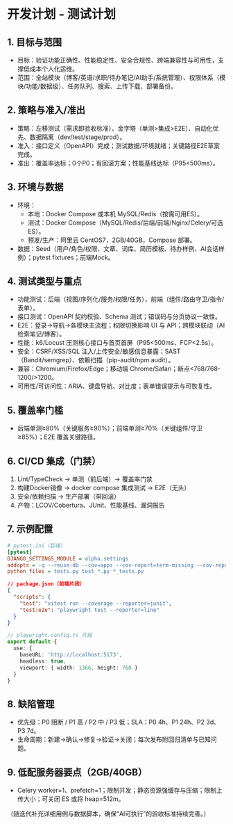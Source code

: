 # 开发计划 - 测试计划

## 1. 目标与范围
- 目标：验证功能正确性、性能稳定性、安全合规性、跨端兼容性与可用性，支撑低成本个人化运维。
- 范围：全站模块（博客/英语/求职/待办笔记/AI助手/系统管理）、权限体系（模块/功能/数据级）、任务队列、搜索、上传下载、部署备份。

## 2. 策略与准入/准出
- 策略：左移测试（需求即验收标准）、金字塔（单测>集成>E2E）、自动化优先、数据隔离（dev/test/stage/prod）。
- 准入：接口定义（OpenAPI）完成；测试数据/环境就绪；关键路径E2E草案完成。
- 准出：覆盖率达标；0个P0；有回滚方案；性能基线达标（P95<500ms）。

## 3. 环境与数据
- 环境：
  - 本地：Docker Compose 或本机 MySQL/Redis（按需可用ES）。
  - 测试：Docker Compose（MySQL/Redis/后端/前端/Nginx/Celery/可选ES）。
  - 预发/生产：阿里云 CentOS7，2GB/40GB，Compose 部署。
- 数据：Seed（用户/角色/权限、文章、词库、简历模板、待办样例、AI会话样例）；pytest fixtures；前端Mock。

## 4. 测试类型与重点
- 功能测试：后端（视图/序列化/服务/权限/任务），前端（组件/路由守卫/指令/表单）。
- 接口测试：OpenAPI 契约校验、Schema 测试；错误码与分页协议一致性。
- E2E：登录→导航→各模块主流程；权限切换影响 UI 与 API；跨模块联动（AI 检索笔记/博客）。
- 性能：k6/Locust 压测核心接口与首页首屏（P95<500ms、FCP<2.5s）。
- 安全：CSRF/XSS/SQL 注入/上传安全/敏感信息暴露；SAST（Bandit/semgrep）、依赖扫描（pip-audit/npm audit）。
- 兼容：Chromium/Firefox/Edge；移动端 Chrome/Safari；断点<768/768-1200/>1200。
- 可用性/可访问性：ARIA、键盘导航、对比度；表单错误提示与可恢复性。

## 5. 覆盖率门槛
- 后端单测≥80%（关键服务≥90%）；前端单测≥70%（关键组件/守卫≥85%）；E2E 覆盖关键路径。

## 6. CI/CD 集成（门禁）
1) Lint/TypeCheck → 单测（前后端）→ 覆盖率门禁
2) 构建Docker镜像 → docker compose 集成测试 → E2E（无头）
3) 安全/依赖扫描 → 生产部署（带回滚）
4) 产物：LCOV/Cobertura、JUnit、性能基线、漏洞报告

## 7. 示例配置
```ini
# pytest.ini（后端）
[pytest]
DJANGO_SETTINGS_MODULE = alpha.settings
addopts = -q --reuse-db --cov=apps --cov-report=term-missing --cov-report=xml
python_files = tests.py test_*.py *_tests.py
```

```json
// package.json（前端片段）
{
  "scripts": {
    "test": "vitest run --coverage --reporter=junit",
    "test:e2e": "playwright test --reporter=line"
  }
}
```

```ts
// playwright.config.ts 片段
export default {
  use: {
    baseURL: 'http://localhost:5173',
    headless: true,
    viewport: { width: 1366, height: 768 }
  }
}
```

## 8. 缺陷管理
- 优先级：P0 阻断 / P1 高 / P2 中 / P3 低；SLA：P0 4h、P1 24h、P2 3d、P3 7d。
- 生命周期：新建→确认→修复→验证→关闭；每次发布附回归清单与已知问题。

## 9. 低配服务器要点（2GB/40GB）
- Celery worker=1、prefetch=1；限制并发；静态资源强缓存与压缩；限制上传大小；可关闭 ES 或将 heap=512m。

（随迭代补充详细用例与数据脚本，确保“AI可执行”的验收标准持续完善。）



